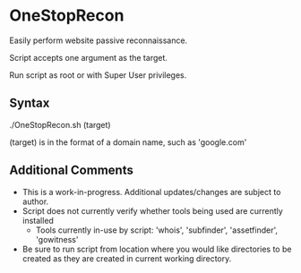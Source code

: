 # OneStopRecon
Easily perform website passive reconnaissance.

Script accepts one argument as the target.

Run script as root or with Super User privileges.

<h2>Syntax</h2>

./OneStopRecon.sh (target)

(target) is in the format of a domain name, such as 'google.com'

<h2>Additional Comments</h2> 

* This is a work-in-progress. Additional updates/changes are subject to author.
* Script does not currently verify whether tools being used are currently installed 
  * Tools currently in-use by script: 'whois', 'subfinder', 'assetfinder', 'gowitness'
* Be sure to run script from location where you would like directories to be created as they are created in current working directory. 
